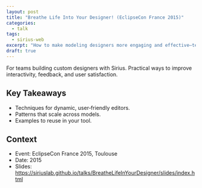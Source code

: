 ```yaml
---
layout: post
title: "Breathe Life Into Your Designer! (EclipseCon France 2015)"
categories:
  - talk
tags:
  - sirius-web
excerpt: "How to make modeling designers more engaging and effective—techniques and examples from the field."
draft: true
---
```


For teams building custom designers with Sirius. Practical ways to improve interactivity, feedback, and user satisfaction.

## Key Takeaways
- Techniques for dynamic, user‑friendly editors.
- Patterns that scale across models.
- Examples to reuse in your tool.

## Context
- Event: EclipseCon France 2015, Toulouse
- Date: 2015
- Slides: https://siriuslab.github.io/talks/BreatheLifeInYourDesigner/slides/index.html


